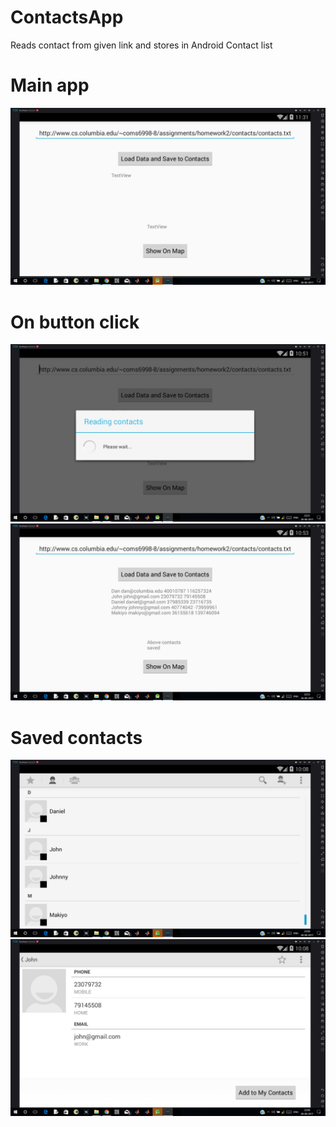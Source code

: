 # ContactsApp
Reads contact from given link and stores in Android Contact list


# Main app 
![](Screenshot%20(6).png)

# On button click
![](Screenshot%20(3).png)
![](Screenshot%20(5).png)

# Saved contacts
![](Screenshot%20(1).png)
![](Screenshot%20(2).png)
